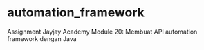 # automation_framework
Assignment Jayjay Academy Module 20: Membuat API automation framework dengan Java
